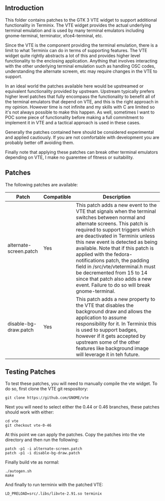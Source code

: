 ## Introduction

This folder contains patches to the GTK 3 VTE widget to support additional functionality in Terminix. The VTE widget provides the actual underlying terminal emulation and is used by many terminal emulators including gnome-terminal, terminator, xfce4-terminal, etc.

Since the VTE is the component providing the terminal emulation, there is a limit to what Terminix can do in terms of supporting features. The VTE widget quite rightly abstracts a lot of this and provides higher level functionality to the enclosing application. Anything that involves interacting with the other underlying terminal emulation such as handling OSC codes, understanding the alternate screem, etc may require changes in the VTE to support.

In an ideal world the patches available here would be upstreamed or equivalent functionality provided by upstream. Upstream typically prefers higher level patches that fully encompass the functionality to benefit all of the terminal emulators that depend on VTE, and this is the right approach in my opinion. However time is not infinite and my skills with C are limited so it's not always possible to make this happen. As well, sometimes I want to POC some piece of functionality before making a full commitment to implement it in VTE and a tactical approach is used in these cases.

Generally the patches contained here should be considered experimental and applied cautiously. If you are not comfortable with development you are probably better off avoiding them. 

Finally note that applying these patches can break other terminal emulators depending on VTE, I make no guarentee of fitness or suitability.

## Patches

The following patches are available:

| Patch | Compatible | Description |
|---|---|---|
| alternate-screen.patch| Yes | This patch adds a new event to the VTE that signals when the terminal switches between normal and alternate screens. This patch is required to support triggers which are deactivated in Terminix unless this new event is detected as being available. Note that if this patch is applied with the fedora-notifications patch, the padding field in /src/vte/vteterminal.h must be decremented from 15 to 14 since that patch also adds a new event. Failure to do so will break gnome-terminal.
|disable-bg-draw.patch| Yes| This patch adds a new property to the VTE that disables the background draw and allows the application to assume responsibility for it. In Terminix this is used to support badges, however if it gets accepted by upstream some of the other features like background image will leverage it in teh future. |

## Testing Patches

To test these patches, you will need to manually compile the vte widget. To do so, first clone the VTE git respository:

```
git clone https://github.com/GNOME/vte
```

Next you will need to select either the 0.44 or 0.46 branches, these patches should work with either:

```
cd vte
git checkout vte-0-46
```

At this point we can apply the patches. Copy the patches into the vte directory and then run the following:

```
patch -p1 -i alternate-screen.patch
patch -p1 -i disable-bg-draw.patch
```

Finally build vte as normal:

```
./autogen.sh
make
```

And finally to run terminix with the patched VTE:

```
LD_PRELOAD=src/.libs/libvte-2.91.so terminix
```